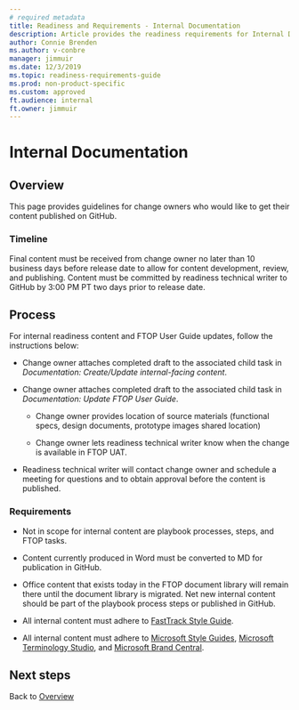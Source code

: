 ```yaml
---
# required metadata 
title: Readiness and Requirements - Internal Documentation
description: Article provides the readiness requirements for Internal Documentation.
author: Connie Brenden
ms.author: v-conbre
manager: jimmuir
ms.date: 12/3/2019
ms.topic: readiness-requirements-guide
ms.prod: non-product-specific
ms.custom: approved
ft.audience: internal
ft.owner: jimmuir
---
```


# Internal Documentation

## Overview

This page provides guidelines for change owners who would like to get their content published on GitHub.

### Timeline

Final content must be received from change owner no later than 10 business days before release date to allow for content development, review, and publishing. Content must be committed by readiness technical writer to GitHub by 3:00 PM PT two days prior to release date.

## Process

For internal readiness content and FTOP User Guide updates, follow the instructions below:

- Change owner attaches completed draft to the associated child task in *Documentation: Create/Update internal-facing content*.

- Change owner attaches completed draft to the associated child task in *Documentation: Update FTOP User Guide*.

    - Change owner provides location of source materials (functional specs, design documents, prototype images shared location)

    - Change owner lets readiness technical writer know when the change is available in FTOP UAT.

- Readiness technical writer will contact change owner and schedule a meeting for questions and to obtain approval before the content is published.

### Requirements

- Not in scope for internal content are playbook processes, steps, and FTOP tasks.

- Content currently produced in Word must be converted to MD for publication in GitHub.

- Office content that exists today in the FTOP document library will remain there until the document library is migrated. Net new internal content should be part of the playbook process steps or published in GitHub.

- All internal content must adhere to [FastTrack Style Guide](../contribute/contribute-fasttrack-style-guide-goals.md).

- All internal content must adhere to [Microsoft Style Guides](https://styleguides.azurewebsites.net), [Microsoft Terminology Studio](https://termstudio.azurewebsites.net), and [Microsoft Brand Central](https://microsoft.sharepoint.com/teams/BrandCentral).

## Next steps

Back to [Overview](index.md)